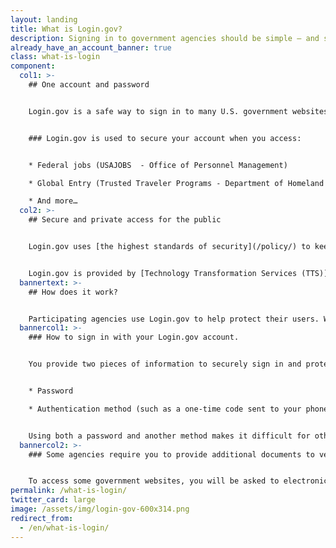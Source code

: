 ```yaml
---
layout: landing
title: What is Login.gov?
description: Signing in to government agencies should be simple — and secure.
already_have_an_account_banner: true
class: what-is-login
component:
  col1: >-
    ## One account and password


    Login.gov is a safe way to sign in to many U.S. government websites using just one account. It helps protect your information by asking you to take extra steps to make sure it’s really you when you log in.


    ### Login.gov is used to secure your account when you access:


    * Federal jobs (USAJOBS  - Office of Personnel Management)

    * Global Entry (Trusted Traveler Programs - Department of Homeland Security)

    * And more…
  col2: >-
    ## Secure and private access for the public


    Login.gov uses [the highest standards of security](/policy/) to keep your information safe including identity verification and [two-factor authentication](/help/get-started/authentication-methods/).


    Login.gov is provided by [Technology Transformation Services (TTS)](https://tts.gsa.gov/).
  bannertext: >-
    ## How does it work?


    Participating agencies use Login.gov to help protect their users. When you try to sign in to a participating agency, you’ll be prompted to sign in or create an account with Login.gov before you can access your profile with that agency.  
  bannercol1: >-
    ### How to sign in with your Login.gov account.


    You provide two pieces of information to securely sign in and protect your information. 


    * Password 

    * Authentication method (such as a one-time code sent to your phone or an authentication app) 


    Using both a password and another method makes it difficult for others to access your information.
  bannercol2: >-
    ### Some agencies require you to provide additional documents to verify who you are.


    To access some government websites, you will be asked to electronically submit additional documents, so Login.gov  can verify your identity. For example, you may be asked to take a picture of your photo ID or provide a picture of yourself. If you prefer, or are unable to electronically submit these pictures, you will have the option to provide your photo ID in person at a participating U.S. Postal Service location. We only use the documents and photos to confirm your identity. Login.gov does not make any determination on eligibility for agency services.
permalink: /what-is-login/
twitter_card: large
image: /assets/img/login-gov-600x314.png
redirect_from:
  - /en/what-is-login/
---
```

